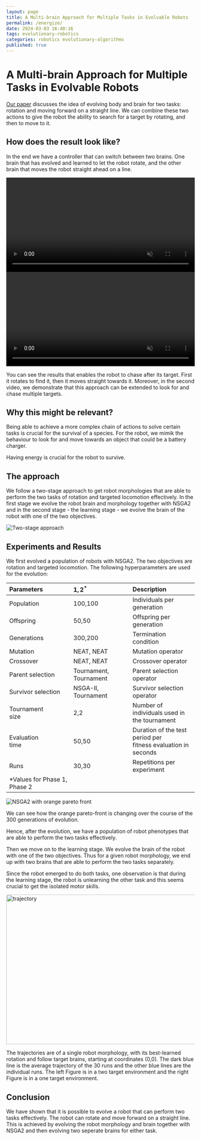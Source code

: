 ```yaml
---
layout: page
title: A Multi-brain Approach for Multiple Tasks in Evolvable Robots
permalink: /energize/
date: 2024-03-03 16:40:16
tags: evolutionary-robotics
categories: robotics evolutionary-algorithms
published: true
---
```


# A Multi-brain Approach for Multiple Tasks in Evolvable Robots

[Our paper](https://scholar.google.com/citations?view_op=view_citation&hl=en&user=MIqK3DgAAAAJ&citation_for_view=MIqK3DgAAAAJ:d1gkVwhDpl0C) discusses the idea of evolving body and brain for two tasks: rotation and moving forward on a straight line.
We can combine these two actions to give the robot the ability to search for a target by rotating, and then to move to it.

## How does the result look like?

In the end we have a controller that can switch between two brains. One brain that has evolved and learned to let the robot rotate, and the other brain that moves the robot straight ahead on a line.

<video width="100%" controls autoplay loop muted>
  <source src="/assets/video/beyblade/one_target.mp4" type="video/mp4">
  Your browser does not support the video tag.
</video>

<video width="100%" controls autoplay loop muted>
  <source src="/assets/video/beyblade/two_targets_first.mp4" type="video/mp4">
  Your browser does not support the video tag.
</video>


You can see the results that enables the robot to chase after its target. First it rotates to find it, then it moves straight towards it.
Moreover, in the second video, we demonstrate that this approach can be extended to look for and chase multiple targets.


## Why this might be relevant?

Being able to achieve a more complex chain of actions to solve certain tasks is crucial for the survival of a species.
For the robot, we mimik the behaviour to look for and move towards an object that could be a battery charger.

Having energy is crucial for the robot to survive.



## The approach

We follow a two-stage approach to get robot morphologies that are able to perform the two tasks of rotation and targeted locomotion effectively.
In the first stage we evolve the robot brain and morphology together with NSGA2 and in the second stage - the learning stage - we evolve the brain of the robot with one of the two objectives.

![Two-stage approach](../assets/img/beyblade/two_stage_approach.png)

## Experiments and Results

We first evolved a population of robots with NSGA2.
The two objectives are rotation and targeted locomotion.
The following hyperparameters are used for the evolution:

| Parameters | $1,2^*$ | Description |
| :--- | :--- | :--- |
| Population | 100,100 | Individuals per generation |
| Offspring | 50,50 | Offspring per generation |
| Generations | 300,200 | Termination condition |
| Mutation | NEAT, NEAT | Mutation operator |
| Crossover | NEAT, NEAT | Crossover operator |
| Parent selection | Tournament, Tournament | Parent selection operator |
| Survivor selection | NSGA-II, Tournament | Survivor selection operator |
| Tournament <br> size | 2,2 | Number of individuals used in <br> the tournament |
| Evaluation <br> time | 50,50 | Duration of the test period per <br> fitness evaluation in seconds |
| Runs | 30,30 | Repetitions per experiment |
| *Values for Phase 1, Phase 2 |  |  |



![NSGA2 with orange pareto front](../assets/img/beyblade/nsga2.gif)

We can see how the orange pareto-front is changing over the course of the 300 generations of evolution.

Hence, after the evolution, we have a population of robot phenotypes that are able to perform the two tasks effectively.

Then we move on to the learning stage.
We evolve the brain of the robot with one of the two objectives.
Thus for a given robot morphology, we end up with two brains that are able to perform the two tasks separately.

Since the robot emerged to do both tasks, one observation is that during the learning stage, the robot is unlearning the other task and this seems crucial to get the isolated motor skills.

<img src="../assets/img/beyblade/trajectory.png" alt="trajectory" width="800" height="400"/>

The trajectories are of a single robot morphology, with its best-learned rotation and follow target brains, starting at coordinates (0,0). The dark blue line is the average trajectory of the 30 runs and the other blue lines are the individual runs. The left Figure is in a two target environment and the right Figure is in a one target environment.

## Conclusion

We have shown that it is possible to evolve a robot that can perform two tasks effectively.
The robot can rotate and move forward on a straight line.
This is achieved by evolving the robot morphology and brain together with NSGA2 and then evolving two seperate brains for either task.

